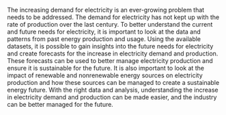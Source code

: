 The increasing demand for electricity is an ever-growing problem that needs to be addressed. The demand for electricity has not kept up with the rate of production over the last century. To better understand the current and future needs for electricity, it is important to look at the data and patterns from past energy production and usage.
Using the available datasets, it is possible to gain insights into the future needs for electricity and create forecasts for the increase in electricity demand and production. These forecasts can be used to better manage electricity production and ensure it is sustainable for the future. It is also important to look at the impact of renewable and nonrenewable energy sources on electricity production and how these sources can be managed to create a sustainable energy future. With the right data and analysis, understanding the increase in electricity demand and production can be made easier, and the industry can be better managed for the future.
